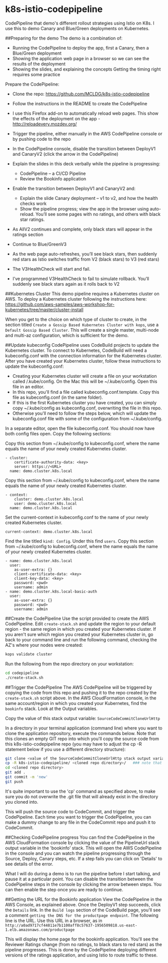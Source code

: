 # k8s-istio-codepipeline
CodePipeline that demo's different rollout strategies using Istio on K8s. I use this to demo Canary and Blue/Green
deployments on Kubernetes.

##Preparing for the demo
The demo is a combination of:
* Running the CodePipeline to deploy the app, first a Canary, then a Blue/Green deployment
* Showing the application web page in a browser so we can see the results of the deployment
* Showing the slides, and explaining the concepts
Getting the timing right requires some practice

Prepare the CodePipeline:
* Clone the repo: https://github.com/MCLDG/k8s-istio-codepipeline
* Follow the instructions in the README to create the CodePipeline

* I use this Firefox add-on to automatically reload web pages. This show the effects of the deployment on the app - http://reloadevery.mozdev.org/
* Trigger the pipeline, either manually in the AWS CodePipeline console or by pushing code to the repo
* In the CodePipeline console, disable the transition between DeployV1 and CanaryV2 (click the arrow in the CodePipeline)
* Explain the slides in this deck verbally while the pipeline is progressing: 
    * CodePipeline – a CI/CD Pipeline
    * Review the Bookinfo application
* Enable the transition between DeployV1 and CanaryV2 and:
    * Explain the slide Canary deployment – v1 to v2, and how the health checks work
    * Show the pipeline progress; view the app in the browser using auto-reload. You’ll see some pages with no ratings, and others with black star ratings. 
* As AllV2 continues and complete, only black stars will appear in the ratings section
* Continue to Blue/GreenV3
* As the web page auto-refreshes, you’ll see black stars, then suddenly red stars as Istio switches traffic from V2 (black stars) to V3 (red stars)
* The V3HealthCheck will start and fail.
* I’ve programmed V3HealthCheck to fail to simulate rollback. You’ll suddenly see black stars again as it rolls back to V2

##Kubernetes Cluster
This demo pipeline requires a Kubernetes cluster on AWS. To deploy a Kubernetes cluster following the
instructions here: https://github.com/aws-samples/aws-workshop-for-kubernetes/tree/master/cluster-install

When you get to the choice on which type of cluster to create, in the section titled `Create a Gossip Based Kubernetes Cluster with kops`,
use a `Default Gossip Based Cluster`. This will create a single master, multi-node and multi-az configuration, which
is sufficient for the demo.

##Update kubeconfig
CodePipeline uses CodeBuild projects to update the Kubernetes cluster. To connect to Kubernetes, CodeBuild will
need a kubeconfig.conf with the connection information for the Kubernetes cluster. After you have created your Kubernetes
cluster, follow these instructions to update the kubeconfig.conf:

* Creating your Kubernetes cluster will create a file on your workstation called <home directory>/.kube/config. On
the Mac this will be ~/.kube/config. Open this file in an editor.
* In this repo, you'll find a file called kubeconfig.conf.template. Copy this file as kubeconfig.conf (in the same folder).
* If this is the first Kubernetes cluster you have created, you can simply copy ~/.kube/config as kubeconfig.conf, overwriting the
file in this repo.
* Otherwise you'll need to follow the steps below, which will update the kubeconfig.conf file with some of the 
configuration from ~/.kube/config.

In a separate editor, open the file kubeconfig.conf. You should now have both config files open. Copy the following sections:

Copy this section from ~/.kube/config to kubeconfig.conf, where the name equals the name of your newly created Kubernetes cluster.
```
- cluster:
    certificate-authority-data: <key>
    server: https://<URL>
  name: demo.cluster.k8s.local
```

Copy this section from ~/.kube/config to kubeconfig.conf, where the name equals the name of your newly created Kubernetes cluster.
```
- context:
    cluster: demo.cluster.k8s.local
    user: demo.cluster.k8s.local
  name: demo.cluster.k8s.local
```

Set the current-context in kubeconfig.conf to the name of your newly created Kubernetes cluster.
```
current-context: demo.cluster.k8s.local
```

Find the line titled `kind: Config`. Under this find `users`.
Copy this section from ~/.kube/config to kubeconfig.conf, where the name equals the name of your newly created Kubernetes cluster.
```
- name: demo.cluster.k8s.local
  user:
    as-user-extra: {}
    client-certificate-data: <key>
    client-key-data: <key>
    password: <pwd>
    username: admin
- name: demo.cluster.k8s.local-basic-auth
  user:
    as-user-extra: {}
    password: <pwd>
    username: admin
```

##Create the CodePipeline
Use the script provided to create the AWS CodePipeline. Edit `create-stack.sh` and update the region to your default 
region - the same region in which you created your Kubernetes cluster. If you aren't sure which region you created
your Kubernetes cluster in, go back to your command line and run the following command, checking the AZ's where your
nodes were created:

```bash
kops validate cluster
```

Run the following from the repo directory on your workstation:

```bash
cd codepipeline
./create-stack.sh
```

##Trigger the CodePipeline
The AWS CodePipeline will be triggered by copying the code from this repo and pushing it to the repo created by the `create-stack.sh`
script above. In the AWS CloudFormation console, in the same account/region in which you created your Kubernetes, 
find the `bookinfo` stack. Look at the Output variables. 

Copy the value of this stack output variable: `SourceCodeCommitCloneUrlHttp`

In a directory in your terminal application (command line) where you want to clone the application repository, 
execute the commands below. 
Note that this clones an empty GIT repo into which you'll copy the source code from this k8s-istio-codepipeline repo 
(you may have to adjust the cp -R statement below if you use a different directory structure):

```bash
git clone <value of the SourceCodeCommitCloneUrlHttp stack output variable>
cp -R k8s-istio-codepipeline/ <cloned repo directory>/   ### note that 'cp' works differently on Mac and Linux. In Linux you may have to use cp -R blg-svlss-msvc/Booking/* <cloned repo directory>/
cd <cloned repo directory>
git add .
git commit -m 'new'
git push
```

It's quite important to use the 'cp' command as specified above, to make sure you do not overwrite the .git file that will already
exist in the directory you cloned into.

This will push the source code to CodeCommit, and trigger the CodePipeline. Each time you want to trigger the CodePipeline,
 you can make a dummy change to any file in the CodeCommit repo and push it to CodeCommit. 

##Checking CodePipeline progress
You can find the CodePipeline in the AWS CloudFormation console by clicking the value of the PipelineUrl stack 
output variable in the 'bookinfo' stack. This will open the AWS CodePipeline in the console and you can watch the
pipeline progressing through the Source, Deploy, Canary steps, etc. If a step fails you can click on 'Details' to see
details of the error.

What I will do during a demo is to run the pipeline before I start talking, and pause it at a particular point. You 
can disable the transition between the CodePipeline steps in the console by clicking the arrow between steps. You can
then enable the step once you are ready to continue.

##Getting the URL for the Bookinfo application
View the CodePipeline in the AWS Console, as explained above. Once the DeployV1 step succeeds, click the `Details` link.
In the `Build logs` section of the CodeBuild page, you'll see a comment `getting the DNS for the productpage endpoint`.
The following line is the URL. Use this URL in a browser, as in 
`http://a0ad9717cf44811e7b1100aff8c57637-1956509818.us-east-1.elb.amazonaws.com/productpage`

This will display the home page for the bookinfo application. You'll see the Reviewer Ratings change (from no ratings,
to black stars to red stars) as the pipeline progresses. This is done by the CodePipeline deploying different versions
of the ratings application, and using Istio to route traffic to these.